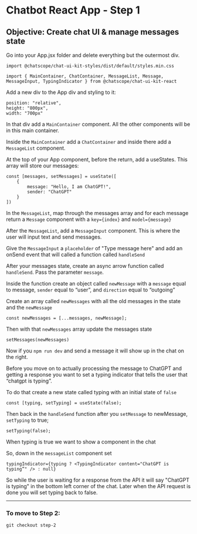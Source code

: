 # Chatbot React App - Step 1
## Objective: Create chat UI & manage messages state

Go into your App.jsx folder and delete everything but the outermost div.

	import @chatscope/chat-ui-kit-styles/dist/default/styles.min.css
	
	import { MainContainer, ChatContainer, MessageList, Message, MessageInput, TypingIndicator } from @chatscope/chat-ui-kit-react

Add a new div to the App div and styling to it:
	
    position: "relative",
	height: "800px",
	width: "700px"

In that div add a `MainContainer` component. All the other components will be in this main container.

Inside the `MainContainer` add a `ChatContainer` and inside there add a `MessageList` component.

At the top of your App component, before the return, add a useStates. This array will store our messages:

    const [messages, setMessages] = useState([
        {
            message: "Hello, I am ChatGPT!", 
            sender: "ChatGPT"
        }
    ])

In the `MessageList`, map through the messages array and for each message return a `Message` component with a `key={index}` and `model={message}`

After the `MessageList`, add a `MessageInput` component. This is where the user will input text and send messages.

Give the `MessageInput` a `placeholder` of "Type message here" and add an onSend event that will called a function called `handleSend`

After your messages state, create an async arrow function called `handleSend`. Pass the parameter `message`. 

Inside the function create an object called `newMessage` with a `message` equal to message, `sender` equal to “user”, and `direction` equal to “outgoing”

Create an array called `newMessages` with all the old messages in the state and the `newMessage`

    const newMessages = [...messages, newMessage];

Then with that `newMessages` array update the messages state

    setMessages(newMessages)

Now if you `npm run dev` and send a message it will show up in the chat on the right.

Before you move on to actually processing the message to ChatGPT and getting a response you want to set a typing indicator that tells the user that “chatgpt is typing”.

To do that create a new state called typing with an initial state of `false`

    const [typing, setTyping] = useState(false);

Then back in the `handleSend` function after you `setMessage` to newMessage, `setTyping` to true;

    setTyping(false);

When typing is true we want to show a component in the chat

So, down in the `messageList` component set

    typingIndicator={typing ? <TypingIndicator content="ChatGPT is typing”" /> : null}

So while the user is waiting for a response from the API it will say "ChatGPT is typing" in the bottom left corner of the chat. Later when the API request is done you will set typing back to false.

___
### To move to Step 2:
	git checkout step-2